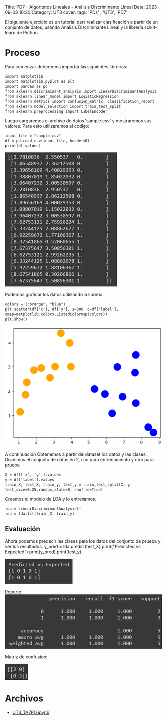 Title: PD7 - Algoritmos Lineales - Análisis Discriminante Lineal
Date: 2023-09-03 10:20
Category: UT3
cover:
tags: 'PDs' , 'UT3', 'PD7'

El siguiente ejercicio es un tutorial para realizar clasificación a partir de un conjunto de datos, usando
Análisis Discriminante Lineal y la librería scikit-learn de Python.

# Proceso

Para comenzar deberemos importar las siguientes librerias:
    
	import matplotlib
    import matplotlib.pyplot as plt
    import pandas as pd
    from sklearn.discriminant_analysis import LinearDiscriminantAnalysis
    from sklearn.linear_model import LogisticRegression
    from sklearn.metrics import confusion_matrix, classification_report
    from sklearn.model_selection import train_test_split
    from sklearn.preprocessing import LabelEncoder

Luego cargaremos el archivo de datos 'sample.csv' y mostraremos sus valores.
Para esto utilizaremos el codigo:
	
	input_file = "sample.csv"
    df = pd.read_csv(input_file, header=0)
    print(df.values)
	
![Valores](https://github.com/gcabrera243/portafolioIA/blob/main/content/UT3/PDs/PD7/Valores.png?raw=true)


Podemos graficar los datos utilizando la librería.

    colors = ("orange", "blue")
	plt.scatter(df['x'], df['y'], s=300, c=df['label'],
	cmap=matplotlib.colors.ListedColormap(colors))
	plt.show()


![Grafica](https://github.com/gcabrera243/portafolioIA/blob/main/content/UT3/PDs/PD7/Grafica.png?raw=true)


A continuación Obtenemos a partir del dataset los datos y las clases.
Dividimos el conjunto de datos en 2, uno para entrenamiento y otro para prueba

    X = df[['x', 'y']].values
    y = df['label'].values
    train_X, test_X, train_y, test_y = train_test_split(X, y, test_size=0.25,random_state=0, shuffle=True)

Creamos el modelo de LDA y lo entrenamos.

    lda = LinearDiscriminantAnalysis()
    lda = lda.fit(train_X, train_y)

## Evaluación
Ahora podemos predecir las clases para los datos del conjunto de prueba y ver los resultados.
    y_pred = lda.predict(test_X)
    print("Predicted vs Expected")
    print(y_pred)
    print(test_y)

![PredictedVsExpected](https://github.com/gcabrera243/portafolioIA/blob/main/content/UT3/PDs/PD7/PredictedVsExpected.png?raw=true)

Reporte: 
![Report](https://github.com/gcabrera243/portafolioIA/blob/main/content/UT3/PDs/PD7/Report.png?raw=true)

Matriz de confusion:

![Matrix](https://github.com/gcabrera243/portafolioIA/blob/main/content/UT3/PDs/PD7/Matrix.png?raw=true)


# Archivos
- [UT3_TA7PD.ipynb](https://github.com/gcabrera243/portafolioIA/blob/main/content/UT3/PDs/PD7/UT3_TA7PD.ipynb)
